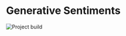 # Generative Sentiments

![Project build](https://github.com/tdarnett/generative-sentiments-model/workflows/Project%20build/badge.svg)